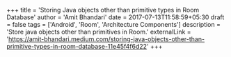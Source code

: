 +++
title = 'Storing Java objects other than primitive types in Room Database'
author = 'Amit Bhandari'
date = 2017-07-13T11:58:59+05:30
draft = false
tags = ['Android', 'Room', 'Architecture Components']
description = 'Store java objects other than primitives in Room.'
externalLink = 'https://amit-bhandari.medium.com/storing-java-objects-other-than-primitive-types-in-room-database-11e45f4f6d22'
+++